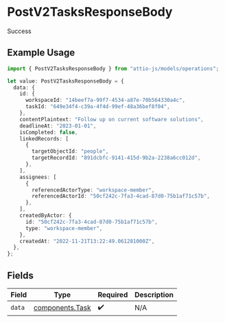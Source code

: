 # PostV2TasksResponseBody

Success

## Example Usage

```typescript
import { PostV2TasksResponseBody } from "attio-js/models/operations";

let value: PostV2TasksResponseBody = {
  data: {
    id: {
      workspaceId: "14beef7a-99f7-4534-a87e-70b564330a4c",
      taskId: "649e34f4-c39a-4f4d-99ef-48a36bef8f04",
    },
    contentPlaintext: "Follow up on current software solutions",
    deadlineAt: "2023-01-01",
    isCompleted: false,
    linkedRecords: [
      {
        targetObjectId: "people",
        targetRecordId: "891dcbfc-9141-415d-9b2a-2238a6cc012d",
      },
    ],
    assignees: [
      {
        referencedActorType: "workspace-member",
        referencedActorId: "50cf242c-7fa3-4cad-87d0-75b1af71c57b",
      },
    ],
    createdByActor: {
      id: "50cf242c-7fa3-4cad-87d0-75b1af71c57b",
      type: "workspace-member",
    },
    createdAt: "2022-11-21T13:22:49.061281000Z",
  },
};
```

## Fields

| Field                                              | Type                                               | Required                                           | Description                                        |
| -------------------------------------------------- | -------------------------------------------------- | -------------------------------------------------- | -------------------------------------------------- |
| `data`                                             | [components.Task](../../models/components/task.md) | :heavy_check_mark:                                 | N/A                                                |